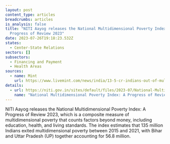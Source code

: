 ```yaml
---
layout: post
content_type: articles
breadcrumbs: articles
is_analysis: false
title: "NITI Aayog releases the National Multidimensional Poverty Index: A
  Progress of Review 2023"
date: 2023-07-26T19:18:23.532Z
states:
  - Center-State Relations
sectors: []
subsectors:
  - Financing and Payment
  - Health Areas
sources:
  - name: Mint
    url: https://www.livemint.com/news/india/13-5-cr-indians-out-of-multidimensional-poverty-during-fy16-21-niti-aayog-report-11689609517260.html
details:
  - url: https://niti.gov.in/sites/default/files/2023-07/National-Multidimentional-Poverty-Index-2023-Final-17th-July.pdf
    name: "National Multidimensional Poverty Index: A Progress of Review 2023"
---
```

NITI Aayog releases the National Multidimensional Poverty Index: A Progress of Review 2023, which is a composite measure of multidimensional poverty that counts factors beyond money, including education, health, and living standards. The index estimates that 135 million Indians exited multidimensional poverty between 2015 and 2021, with Bihar and Uttar Pradesh (UP) together accounting for 56.8 million.